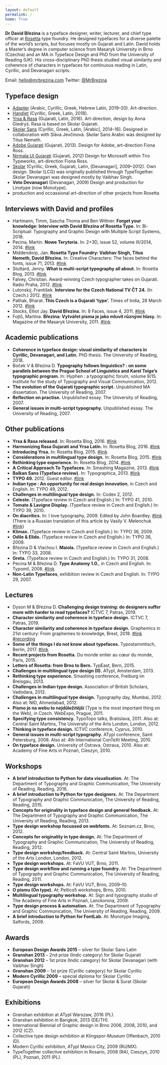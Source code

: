 ```yaml
---
layout: default
permalink: /
home: True
---
```


**Dr David Březina** is a typeface designer, writer, lecturer, and chief type officer at [Rosetta](http://rosettatype.com) type foundry. He designed typefaces for a diverse palette of the world’s scripts, but focuses mostly on Gujarati and Latin. David holds a Master’s degree in computer science from Masaryk University in Brno (Czechia) and an MA in Typeface Design and PhD from the University of Reading (UK). His cross-disciplinary PhD thesis studied visual similarity and coherence of characters in typefaces for continuous reading in Latin, Cyrillic, and Devanagari scripts.

Email: <a href="mailto:&#104;&#101;&#108;&#108;&#111;&#064;&#109;&#114;&#098;&#114;&#101;&#122;&#105;&#110;&#097;&#046;&#099;&#111;&#109;">&#104;&#101;&#108;&#108;&#111;&#064;&#109;&#114;&#098;&#114;&#101;&#122;&#105;&#110;&#097;&#046;&#099;&#111;&#109;</a> Twitter: [@MrBrezina](http://twitter.com/mrbrezina)

## Typeface design

- [Adapter](http://rosettatype.com/Adapter) (Arabic, Cyrillic, Greek, Hebrew Latin, 2019–20). Art-direction.
- [Handjet](http://rosettatype.com/Handjet) (Cyrillic, Greek, Latin, 2018).
- [Yrsa & Rasa](http://github.rosettatype.com/yrsa-rasa/) (Gujarati, Latin, 2016). Art-direction, design by Anna Giedryś. Rasa is based on Skolar Gujarati.
- [Skolar Sans](http://rosettatype.com/SkolarSans) (Cyrillic, Greek, Latin, [Arabic], 2014–16). Designed in collaboration with Sláva Jevčinová. Skolar Sans Arabic was designed by Titus Nemeth.
- [Adobe Gujarati](https://fonts.adobe.com/fonts/adobe-gujarati) (Gujarati, 2013). Design for Adobe, art-direction Fiona Ross.
- [Nirmala UI Gujarati](https://en.wikipedia.org/wiki/Nirmala_UI) (Gujarati, 2012) Design for Microsoft within Tiro Typeworks, art-direction Fiona Ross.
- [Skolar](http://rosettatype.com/Skolar) (Cyrillic, Greek, Gujarati, Latin, [Devanagari], 2009–2012). Own design. Skolar (LCG) was originally published through TypeTogether. Skolar Devanagari was designed mostly by Vaibhav Singh.
- **Veto Devanagari** (Devanagari, 2009) Design and production for Linotype (now Monotype).
- production and occassional art-direction of other projects from Rosetta

## Interviews with David and profiles

- Hartmann, Timm, Sascha Thoma and Ben Wittner. **Forget your knowledge: Interview with David Březina of Rosetta Type.** In: Bi-Scriptual: Typography and Graphic Design with Multiple Script Systems, 2018.
- Pecina, Martin. **Nowe Terytoria.** In: 2+3D, issue 52, volume III/2014, 2014. [#link](http://www.2plus3d.pl/kwartalnik/52)
- Middendorp, Jan. **Rosetta Type Foundry: Vaibhav Singh, Titus Nemeth, David Březina.** In: Creative Characters: The faces behind the fonts, issue 71, 2013. [#link](https://www.myfonts.com/newsletters/cc/201306.html)
- Stuttard, Jenny. **What is multi-script typography all about.** In: Rosetta Blog, 2013. [#link](https://www.rosettatype.com/blog/2013/02/05/What-is-multiscript-typography)
- Falvey, Christian. Award-winning Czech typographer takes on Gujarati. Radio Praha, 2012. [#link](https://www.radio.cz/en/section/panorama/award-winning-czech-typographer-takes-on-gujarati-1)
- Lutonský, František. **Interview for the Czech National TV ČT 24.** (In Czech.) 2012. [#link](https://www.ceskatelevize.cz/ivysilani/10101491767-studio-ct24/212411058060406/)
- Pathak, Bharat. **This Czech is a Gujarati ‘type’.** Times of India, 28 March 2012. [#link](http://timesofindia.indiatimes.com/city/vadodara/This-Czech-is-a-Gujarati-type/articleshow/12435467.cms)
- Stocks, Elliot Jay. **David Březina.** In: 8 Faces, issue 4, 2011. [#link](http://www.8faces.com/info)
- Fojtů, Martina. **Březina: Vytvářet písma je jako mluvit různými hlasy.** In: Magazine of the Masaryk University, 2011. [#link](https://www.em.muni.cz/absolventi/2145-brezina-vytvaret-pisma-je-jako-mluvit-ruznymi-hlasy)

## Academic publications

- **Coherence in typeface design: visual similarity of characters in Cyrillic, Devanagari, and Latin.** PhD thesis. The University of Reading, 2018.
- Boček V & Březina D. **Typography follows linguistics? : on some parallels between the Prague School of Linguistics and Karel Teige’s typographic program.** In: Hyphen : a typographic forum, volume 9/15. Institute for the study of Typography and Visual Communication, 2012.
- **The evolution of the Gujarati typographic script.** Unpublished MA dissertation. The University of Reading, 2007.
- **Reflection on practise.** Unpublished essay. The University of Reading, 2007.
- **General issues in multi-script typography.** Unpublished essay. The University of Reading, 2007.

## Other publications

- **Yrsa & Rasa released.** In: Rosetta Blog, 2016. [#link](https://www.rosettatype.com/blog/2016/03/16/Yrsa-Rasa-released)
- **Harmonizing Rasa Gujarati and Yrsa Latin.** In: Rosetta Blog, 2016. [#link](https://www.rosettatype.com/blog/2016/01/20/Harmonizing-Rasa-Gujarati-and-Yrsa-Latin)
- **Introducing Yrsa.** In: Rosetta Blog, 2015. [#link](https://www.rosettatype.com/blog/2015/09/01/Introducing-Yrsa)
- **Considerations in multilingual type design.** In: Rosetta Blog, 2015. [#link](https://www.rosettatype.com/blog/2015/02/16/Considerations-in-multilingual-type-design)
- **Rethinking type experience.** In: Rosetta Blog, 2014. [#link](https://www.rosettatype.com/blog/2014/07/01/Rethinking-type-experience)
- **A Critical Approach To Typefaces.** In: Smashing Magazine, 2013. [#link](http://www.smashingmagazine.com/2013/02/12/a-critical-approach-to-typefaces/)
- **Balkan Sans (Typeface review).** In: Typographica, 2013. [#link](https://typographica.org/typeface-reviews/balkan-sans/)
- **TYPO 49.** 2012. Guest editor. [#link](http://www.typo.cz/en/magazine/?cislo=49)
- **Indian type : An opportunity for real design innovation**, in Czech and English. In: TYPO 49, 2012.
- **Challenges in multilingual type design.** In: Codex 2, 2012.
- **Celeste.** (Typeface review in Czech and English.) In: TYPO 41, 2010.
- **Tomate & Lavigne Display.** (Typeface review in Czech and English.) In: TYPO 39, 2010.
- **On diacritics.** In: I love typography, 2009. Edited by John Boardley. [#link](http://ilovetypography.com/2009/01/24/on-diacritics/) (There is a Russian translation of this article by Vasily V. Melenchuk [#link](http://habrahabr.ru/blogs/typography/52258/))
- **Klimax.** (Typeface review in Czech and English.) In: TYPO 36, 2009.
- **Odile & Elido.** (Typeface review in Czech and English.) In: TYPO 36, 2009.
- Březina D & Vlachou I. **Maiola.** (Typeface review in Czech and English.) In: TYPO 33, 2008.
- **Greta.** (Typeface review in Czech and English.) In: TYPO 31, 2008.
- Pecina M & Březina D. **Type Anatomy 1.0.**, in Czech and English. In: Typomil, 2008. [#link](http://typomil.com/anatomy/)
- **Non-Latin Typefaces**, exhibition review in Czech and English. In: TYPO 29, 2007.

## Lectures

- Dyson M & Březina D. **Challenging design training: do designers suffer more with harder to read typefaces?** ICTVC 7, Patras, 2019.
- **Character similarity and coherence in typeface design.** ICTVC 7, Patras, 2019.
- **Character similarity and coherence in typeface design.** Graphemics in 21st century: From graphemes to knowledge, Brest, 2018. [#link](http://conferences.telecom-bretagne.eu/grafematik/) [#recording](https://www.youtube.com/watch?v=XjxeZxS74do)
- **Some of the things I do not know about typefaces.** Typostammtisch, Berlin, 2017. [#link](https://typostammtisch.berlin/2017/04/recap-typostammtisch-65-david-brezina/)
- **Recent projects from Rosetta.** Du monde entier au cœur du monde, Paris, 2015.
- **Letters of Rosetta: from Brno to Bern.** TypEast, Bern, 2015.
- **Challenges in multilingual type design (II).** ATypI, Amsterdam, 2013.
- **Rethinking type experience.** Smashing conference, Freiburg im Breisgau, 2013.
- **Challenges in Indian type design.** Association of British Scholars, Vadodara, 2012.
- **Challenges in multilingual type design.** Typography day, Mumbai, 2012. Also at: NID, Ahmedabad, 2012.
- **Písmo je na webu to nejdůležitější** (Type is the most important thing on the Web), in Czech. WebExpo, Prague, 2011.
- **Specifying type consistency.** TypoTopo talks, Bratislava, 2011. Also at: Central Saint Martins, The University of the Arts London, London, 2012.
- **Thinking in typeface design.** ICTVC conference, Cyprus, 2010.
- **General issues in multi-script typography.** ATypI conference, Saint Petersburg, 2008. Also at: 4th International ConTeXt Meeting, 2010.
- **On typeface design.** University of Ostrava, Ostrava, 2010. Also at: Academy of Fine Arts in Poznań, Cieszyn, 2010.

## Workshops

- **A brief introduction to Python for data visualisation.** At: The Department of Typography and Graphic Communication, The University of Reading, Reading, 2016.
- **A brief introduction to Python for type designers.** At: The Department of Typography and Graphic Communication, The University of Reading, Reading, 2015.
- **Concepts for originality in typeface design and general feedback.** At: The Department of Typography and Graphic Communication, The University of Reading, Reading, 2013.
- **Type design workshop focussed on webfonts.** At: Seznam.cz, Brno, 2012.
- **Concepts for originality in type design.** At: The Department of Typography and Graphic Communication, The University of Reading, Reading, 2012.
- **Type design workshop/feedback.** At: Central Saint Martins, University of the Arts London, London, 2012.
- **Type design workshops.** At: FaVU VUT, Brno, 2011.
- **Type design workflow and running a type foundry.** At: The Department of Typography and Graphic Communication, The University of Reading, Reading, 2011.
- **Type design workshops.** At: FaVU VUT, Brno, 2009–10.
- **O písmu (On type).** At: Pellico5 workshops, Brno, 2010.
- **Multilingual typography workshop.** At: Sign and typography studio of The Academy of Fine Arts in Poznań, Lanckorona, 2009.
- **Type design process & automation.** At: The Department of Typography and Graphic Communication, The University of Reading, Reading, 2009.
- **A brief introduction to Python for FontLab.** At: Monotype Imaging, Salfords, 2009.

## Awards

- **European Design Awards 2015** – silver for Skolar Sans Latin
- **Granshan 2013** – 2nd prize (Indic category) for Skolar Gujarati
- **Granshan 2012** – 1st prize (Indic category) for Skolar Devanagari (with Vaibhav Singh)
- **Granshan 2009** – 1st prize (Cyrillic category) for Skolar Cyrillic
- **Modern Cyrillic 2009** – special diploma for Skolar Cyrillic
- **European Design Awards 2008** – silver for Skolar & Surat (Skolar Gujarati)

## Exhibitions

- Granshan exhibition at ATypI Warszaw, 2016 (PL).
- Granshan exhibition in Bangkok, 2013 (DE/TH).
- International Biennial of Graphic design in Brno 2006, 2008, 2010, and 2012 (CZ).
- Collective type design exhibition at Klingspor-Museum Offenbach, 2010 (D).
- Modern Cyrillic exhibition, ATypI Mexico City, 2009 (RU/MX).
- TypeTogether collective exhibition in Rosario, 2008 (RA), Cieszyn, 2010 (PL), Poznań, 2011 (PL).
